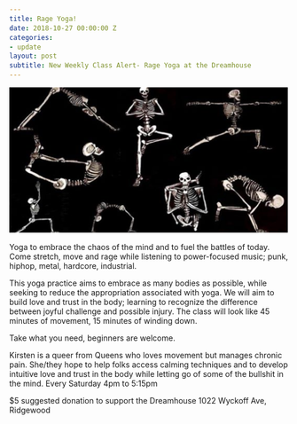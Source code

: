 ```yaml
---
title: Rage Yoga!
date: 2018-10-27 00:00:00 Z
categories:
- update
layout: post
subtitle: New Weekly Class Alert- Rage Yoga at the Dreamhouse
---
```


![Rage Yoga](/assets/rageyoga.png)

Yoga to embrace the chaos of the mind and to fuel the battles of today. Come stretch, move and rage while listening to power-focused music; punk, hiphop, metal, hardcore, industrial.

This yoga practice aims to embrace as many bodies as possible, while seeking to reduce the appropriation associated with yoga. We will aim to build love and trust in the body; learning to recognize the difference between joyful challenge and possible injury. The class will look like 45 minutes of movement, 15 minutes of winding down. 

Take what you need, beginners are welcome.

Kirsten is a queer from Queens who loves movement but manages chronic pain. She/they hope to help folks access calming techniques and to develop intuitive love and trust in the body while letting go of some of the bullshit in the mind. Every Saturday 4pm to 5:15pm

$5 suggested donation to support the Dreamhouse
1022 Wyckoff Ave, Ridgewood



